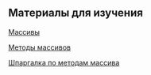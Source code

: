 ## Материалы для изучения

[Массивы](https://learn.javascript.ru/array)

[Методы массивов](https://learn.javascript.ru/array-methods)

[Шпаргалка по методам массива](https://learn.javascript.ru/array-methods#itogo)

